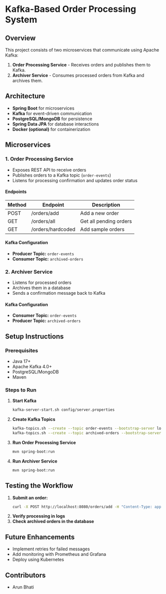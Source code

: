 # Kafka-Based Order Processing System

## Overview
This project consists of two microservices that communicate using Apache Kafka:
1. **Order Processing Service** - Receives orders and publishes them to Kafka.
2. **Archiver Service** - Consumes processed orders from Kafka and archives them.

## Architecture
- **Spring Boot** for microservices
- **Kafka** for event-driven communication
- **PostgreSQL/MongoDB** for persistence
- **Spring Data JPA** for database interactions
- **Docker (optional)** for containerization

## Microservices

### 1. Order Processing Service
- Exposes REST API to receive orders
- Publishes orders to a Kafka topic (`order-events`)
- Listens for processing confirmation and updates order status

#### Endpoints
| Method | Endpoint         | Description              |
|--------|----------------|--------------------------|
| POST   | /orders/add    | Add a new order         |
| GET    | /orders/all    | Get all pending orders  |
| GET    | /orders/hardcoded | Add sample orders |

#### Kafka Configuration
- **Producer Topic:** `order-events`
- **Consumer Topic:** `archived-orders`

### 2. Archiver Service
- Listens for processed orders
- Archives them in a database
- Sends a confirmation message back to Kafka

#### Kafka Configuration
- **Consumer Topic:** `order-events`
- **Producer Topic:** `archived-orders`

## Setup Instructions

### Prerequisites
- Java 17+
- Apache Kafka 4.0+
- PostgreSQL/MongoDB
- Maven

### Steps to Run
1. **Start Kafka**
   ```sh
   kafka-server-start.sh config/server.properties
   ```
2. **Create Kafka Topics**
   ```sh
   kafka-topics.sh --create --topic order-events --bootstrap-server localhost:9092 --partitions 3 --replication-factor 1
   kafka-topics.sh --create --topic archived-orders --bootstrap-server localhost:9092 --partitions 3 --replication-factor 1
   ```
3. **Run Order Processing Service**
   ```sh
   mvn spring-boot:run
   ```
4. **Run Archiver Service**
   ```sh
   mvn spring-boot:run
   ```

## Testing the Workflow
1. **Submit an order:**
   ```sh
   curl -X POST http://localhost:8080/orders/add -H "Content-Type: application/json" -d '{"orderName": "Laptop"}'
   ```
2. **Verify processing in logs**
3. **Check archived orders in the database**

## Future Enhancements
- Implement retries for failed messages
- Add monitoring with Prometheus and Grafana
- Deploy using Kubernetes

## Contributors
- Arun Bhati

